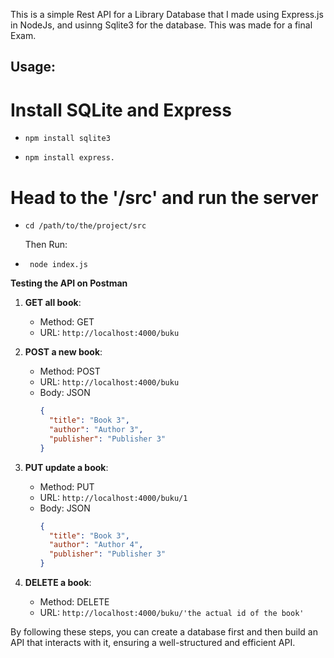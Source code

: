 This is a simple Rest API for a Library Database that I made using Express.js in NodeJs, and usinng Sqlite3 for the database.
This was made for a final Exam.

## Usage:

# Install SQLite and Express

  - ```npm install sqlite3```

  - ```npm install express.```

# Head to the '/src' and run the server

  - ```cd /path/to/the/project/src```

    Then Run:
  
  - ``` node index.js```


**Testing the API on Postman**

1. **GET all book**: 
   - Method: GET
   - URL: `http://localhost:4000/buku`

2. **POST a new book**: 
   - Method: POST
   - URL: `http://localhost:4000/buku`
   - Body: JSON
     ```json
     {
       "title": "Book 3",
       "author": "Author 3",
       "publisher": "Publisher 3"
     }
     ```

3. **PUT update a book**: 
   - Method: PUT
   - URL: `http://localhost:4000/buku/1`
   - Body: JSON
     ```json
     {
       "title": "Book 3",
       "author": "Author 4",
       "publisher": "Publisher 3"
     }
     ```

4. **DELETE a book**: 
   - Method: DELETE
   - URL: `http://localhost:4000/buku/'the actual id of the book'`

By following these steps, you can create a database first and then build an API that interacts with it, ensuring a well-structured and efficient API.
